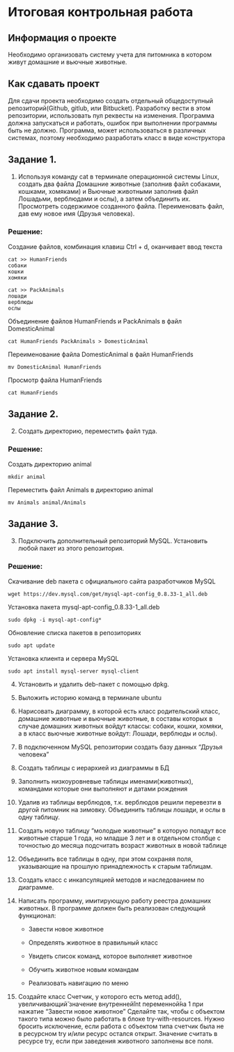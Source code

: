 # Итоговая контрольная работа
## Информация о проекте
Необходимо организовать систему учета для питомника в котором живут
домашние и вьючные животные.
## Как сдавать проект
Для сдачи проекта необходимо создать отдельный общедоступный
репозиторий(Github, gitlub, или Bitbucket). Разработку вести в этом
репозитории, использовать пул реквесты на изменения. Программа должна
запускаться и работать, ошибок при выполнении программы быть не должно.
Программа, может использоваться в различных системах, поэтому необходимо
разработать класс в виде конструктора
## Задание 1.

1. Используя команду cat в терминале операционной системы Linux, создать
два файла Домашние животные (заполнив файл собаками, кошками,
хомяками) и Вьючные животными заполнив файл Лошадьми, верблюдами и
ослы), а затем объединить их. Просмотреть содержимое созданного файла.
Переименовать файл, дав ему новое имя (Друзья человека).

### Решение:
Создание файлов, комбинация клавиш Ctrl + d, оканчивает ввод текста
```
cat >> HumanFriends
собаки
кошки
хомяки
```

```
cat >> PackAnimals
лошади
верблюды
ослы
```

Объединение файлов HumanFriends и PackAnimals в файл DomesticAnimal
```
cat HumanFriends PackAnimals > DomesticAnimal
```

Переименование файла DomesticAnimal в файл HumanFriends
```
mv DomesticAnimal HumanFriends
```

Просмотр файла HumanFriends
```
cat HumanFriends
```

## Задание 2.
2. Создать директорию, переместить файл туда.

### Решение:
Создать директорию animal

```
mkdir animal
```

Переместить файл Animals в директорию animal
```
mv Animals animal/Animals
```

## Задание 3.
3. Подключить дополнительный репозиторий MySQL. Установить любой пакет
из этого репозитория.
### Решение:

Скачивание deb пакета с официального сайта разработчиков MySQL
```
wget https://dev.mysql.com/get/mysql-apt-config_0.8.33-1_all.deb
```
Установка пакета mysql-apt-config_0.8.33-1_all.deb
```
sudo dpkg -i mysql-apt-config*
```
Обновление списка пакетов в репозиториях
```
sudo apt update
```
Установка клиента и сервера MySQL
```
sudo apt install mysql-server mysql-client
```

4. Установить и удалить deb-пакет с помощью dpkg.

6. Выложить историю команд в терминале ubuntu

7. Нарисовать диаграмму, в которой есть класс родительский класс, домашние
животные и вьючные животные, в составы которых в случае домашних
животных войдут классы: собаки, кошки, хомяки, а в класс вьючные животные
войдут: Лошади, верблюды и ослы).

8. В подключенном MySQL репозитории создать базу данных “Друзья
человека”

9. Создать таблицы с иерархией из диаграммы в БД

10. Заполнить низкоуровневые таблицы именами(животных), командами
которые они выполняют и датами рождения

11. Удалив из таблицы верблюдов, т.к. верблюдов решили перевезти в другой
питомник на зимовку. Объединить таблицы лошади, и ослы в одну таблицу.

12. Создать новую таблицу “молодые животные” в которую попадут все
животные старше 1 года, но младше 3 лет и в отдельном столбце с точностью
до месяца подсчитать возраст животных в новой таблице

13. Объединить все таблицы в одну, при этом сохраняя поля, указывающие на
прошлую принадлежность к старым таблицам.

14. Создать класс с инкапсуляцией методов и наследованием по диаграмме.

15. Написать программу, имитирующую работу реестра домашних животных.
В программе должен быть реализован следующий функционал:

    - Завести новое животное

    - Определять животное в правильный класс

    - Увидеть список команд, которое выполняет животное

    - Обучить животное новым командам

    - Реализовать навигацию по меню

16. Создайте класс Счетчик, у которого есть метод add(), увеличивающий̆
значение внутренней̆int переменной̆на 1 при нажатие “Завести новое
животное” Сделайте так, чтобы с объектом такого типа можно было работать в
блоке try-with-resources. Нужно бросить исключение, если работа с объектом
типа счетчик была не в ресурсном try и/или ресурс остался открыт. Значение
считать в ресурсе try, если при заведения животного заполнены все поля.
